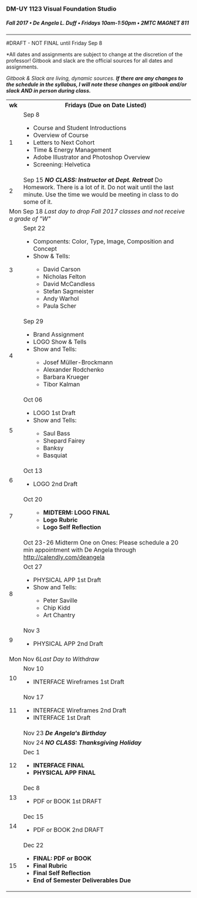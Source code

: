 ### DM-UY 1123 Visual Foundation Studio
##### Fall 2017 • De Angela L. Duff • Fridays 10am-1:50pm • 2MTC MAGNET 811

---

#DRAFT - NOT FINAL until Friday Sep 8

*All dates and assignments are subject to change at the discretion of the professor! Gitbook and slack are the official sources for all dates and assignments.

*Gitbook & Slack are living, dynamic sources. **If there are any changes to the schedule in the syllabus, I will note these changes on gitbook and/or slack AND in person during class.***
<table>
    <tr>
        <th width="4%">wk</th>
        <th width="96%">Fridays (Due on Date Listed)</th>
    </tr>
    <tr>
        <td>1</td>
        <td><a href="week_1_detail.md"></a>Sep 8
        <ul>
        <li>Course and Student Introductions</li>
        <li>Overview of Course</li>
        <li>Letters to Next Cohort</li>
        <li>Time &amp; Energy Management</li>
        <lI>Adobe Illustrator and Photoshop Overview</lI>
        <li>Screening: Helvetica</li>
        </ul>
        </td>
    </tr>
    <tr>
        <td>2</td>    
        <td><a href="week_2_detail.md"></a>Sep 15
        <strong><i>NO CLASS: Instructor at Dept. Retreat</i></strong>
        Do Homework. There is a lot of it. Do not wait until the last minute. Use the time we would be meeting in class to do some of it.
        </td>
    </tr>
    <tr>
        <td colspan="3">Mon Sep 18 <i>Last day to drop Fall 2017 classes and not receive a grade of "W"</i></td>
    </tr>
    <tr>
        <td>3</td> 
        <td valign="top"><a href="week_3_detail.md"></a>Sept 22
        <ul>
        <li>Components: Color, Type, Image, Composition and Concept</li>
        <li>Show & Tells:</li>
            <ul>
            <li>David Carson</li>
            <li>Nicholas Felton</li>
            <li>David McCandless</li>
            <li>Stefan Sagmeister</li> 
            <li>Andy Warhol</li>
            <li>Paula Scher</li>
            </ul>
        </ul>
        </td>
    </tr>
    <tr>
        <td>4</td>
        <td valign="top"><a href="week_4_detail.md"></a>Sep 29
        <ul> 
        <li>Brand Assignment</li>     
        <li>LOGO Show & Tells</strong></li>
        <li>Show and Tells:</li>
            <ul>
            <li>Josef Müller-Brockmann</li>
            <li>Alexander Rodchenko</li>
            <li>Barbara Krueger</li>
            <li>Tibor Kalman</li>
            </ul>
        </ul>
        </td>
    </tr>
    <tr>
        <td>5</td>
        <td><a href="week_5_detail.md"></a>Oct 06
        <ul>
        <li>LOGO 1st Draft</li>
        <li>Show and Tells:</li>
            <ul>
            <li>Saul Bass</li>
            <li>Shepard Fairey</li>
            <li>Banksy</li>
            <li>Basquiat</li>
            </ul>
        </ul>
        </td>
    </tr>
    <tr>
        <td>6</td>    
        <td><a href="week_6_detail.md"></a>Oct 13
        <ul>
        <li>LOGO 2nd Draft</li>
        </ul>
        </td>
    </tr>
    <tr>
        <td>7</td>     
        <td><a href="week_7_detail.md"></a>Oct 20
        <ul>
        <strong>
        <ul>
        <li>MIDTERM: LOGO FINAL</li>
        <li>Logo Rubric</li>
        <li>Logo Self Reflection</li>
        </ul>
        </strong>
        </ul>
        </td>
    </tr>
    <tr>
    <td></td>
    <td>Oct 23-26 Midterm One on Ones: Please schedule a 20 min appointment with De Angela through <a href="http://calendly.com/deangela" target="_blank">http://calendly.com/deangela</a></td>
    </tr>
    <tr>
        <td>8</td>     
        <td><a href="week_8_detail.md"></a>Oct 27
        <ul>
        <li>PHYSICAL APP 1st Draft</li>
        <li>Show and Tells:</li>
            <ul>
            <li>Peter Saville</li>
            <li>Chip Kidd</li>
            <li>Art Chantry</li>
            </ul>
        </ul>
        </td>
    </tr>
    <tr>
        <td>9</td>      
        <td valign="top">Nov 3
        <ul>
        <li>PHYSICAL APP 2nd Draft</li>
        </ul>
        </td>
    </tr>
     <tr>
        <td colspan="2">Mon Nov 6<i>Last Day to Withdraw</i></td>
    </tr>
    <tr>
        <td>10</td>     
        <td>Nov 10
        <ul>
        <li>INTERFACE Wireframes 1st Draft</li>
        </ul>
       </td>
    </tr>
    <tr>
        <td>11</td>   
        <td>Nov 17
        <ul>
        <li>INTERFACE Wireframes 2nd Draft</li>
        <li>INTERFACE 1st Draft</li>
        </ul>
        </td>
    </tr>
       <tr>
        <td></td>   
        <td>Nov 23<strong> <i>De Angela's Birthday</i></strong></td>
    </tr>
    <tr>
        <td></td>   
        <td>Nov 24<strong> <i>NO CLASS: Thanksgiving Holiday</i></strong></td>
    </tr>
    <tr>
        <td>12</td>  
        <td>Dec 1
        <ul>
        <li><strong>INTERFACE FINAL</strong></li>
        <li><strong>PHYSICAL APP FINAL</strong></li>
        </ul>
        </td>
    </tr>
    <tr>
        <td>13</td>    
        <td>Dec 8
        <ul>
        <li>PDF or BOOK 1st DRAFT</strong></li>
        </ul>
        </td>
    </tr>
    <tr>
        <td>14</td>     
        <td>Dec 15
            <ul>
        <li>PDF or BOOK 2nd DRAFT</strong></li>
        </ul>
        </td>
    </tr>
    <tr>
        <td>15</td>
        <td>Dec 22
        <strong>
        <ul>
        <li>FINAL: PDF or BOOK</li>
        <li>Final Rubric</li>
        <li>Final Self Reflection</li>
        <li>End of Semester Deliverables Due</li>
        </ul>
        </strong>
        </td>
    </tr>
</table>
